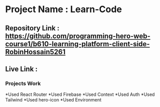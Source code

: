 # Project Name : Learn-Code

## Repository Link : https://github.com/programming-hero-web-course1/b610-learning-platform-client-side-RobinHossain5261

## Live Link :

### Projects Work
*Used React Router
*Used Firebase
*Used Context
*Used Auth
*Used Tailwind
*Used hero-icon
*Used Environment